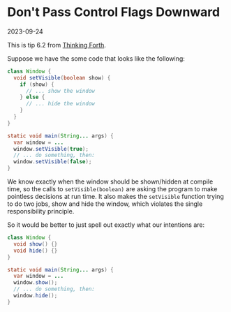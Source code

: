 # Don't Pass Control Flags Downward

2023-09-24

This is tip 6.2 from [Thinking Forth](https://thinking-forth.sourceforge.net).

Suppose we have the some code that looks like the following:

```java
class Window {
  void setVisible(boolean show) {
    if (show) {
      // ... show the window
    } else {
      // ... hide the window
    }
  }
}

static void main(String... args) {
  var window = ...
  window.setVisible(true);
  // ... do something, then:
  window.setVisible(false);
}
```

We know exactly when the window should be shown/hidden at compile
time, so the calls to `setVisible(boolean)` are asking the program to
make pointless decisions at run time. It also makes the `setVisible`
function trying to do two jobs, show and hide the window, which
violates the single responsibility principle.

So it would be better to just spell out exactly what our intentions are:

```java
class Window {
  void show() {}
  void hide() {}
}

static void main(String... args) {
  var window = ...
  window.show();
  // ... do something, then:
  window.hide();
}
```

